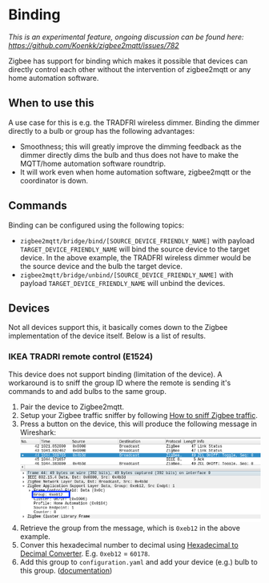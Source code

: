 # Binding
*This is an experimental feature, ongoing discussion can be found here: https://github.com/Koenkk/zigbee2mqtt/issues/782*

Zigbee has support for binding which makes it possible that devices can directly control each other without the intervention of zigbee2mqtt or any home automation software.

## When to use this
A use case for this is e.g. the TRADFRI wireless dimmer. Binding the dimmer directly to a bulb or group has the following advantages:
- Smoothness; this will greatly improve the dimming feedback as the dimmer directly dims the bulb and thus does not have to make the MQTT/home automation software roundtrip.
- It will work even when home automation software, zigbee2mqtt or the coordinator is down.

## Commands
Binding can be configured using the following topics:

- `zigbee2mqtt/bridge/bind/[SOURCE_DEVICE_FRIENDLY_NAME]` with payload `TARGET_DEVICE_FRIENDLY_NAME` will bind the source device to the target device. In the above example, the TRADFRI wireless dimmer would be the source device and the bulb the target device.
- `zigbee2mqtt/bridge/unbind/[SOURCE_DEVICE_FRIENDLY_NAME]` with payload `TARGET_DEVICE_FRIENDLY_NAME` will unbind the devices.

## Devices
Not all devices support this, it basically comes down to the Zigbee implementation of the device itself. Below is a list of results.

### IKEA TRADRI remote control (E1524)
This device does not support binding (limitation of the device). A workaround is to sniff the group ID where the remote is sending it's commands to and add bulbs to the same group.

1. Pair the device to Zigbee2mqtt.
2. Setup your Zigbee traffic sniffer by following [How to sniff Zigbee traffic](../how_tos/how_to_sniff_zigbee_traffic.md).
3. Press a button on the device, this will produce the following message in Wireshark:
![E1524 group](../images/E1524_group.png)
4. Retrieve the group from the message, which is `0xeb12` in the above example.
5. Conver this hexadecimal number to decimal using [Hexadecimal to Decimal Converter](https://www.binaryhexconverter.com/hex-to-decimal-converter). E.g. `0xeb12` = `60178`.
6. Add this group to `configuration.yaml` and add your device (e.g.) bulb to this group. ([documentation](./groups.md))